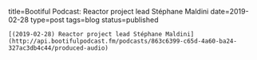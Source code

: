 
title=Bootiful Podcast: Reactor project lead Stéphane Maldini
date=2019-02-28
type=post
tags=blog
status=published
~~~~~~
[(2019-02-28) Reactor project lead Stéphane Maldini](http://api.bootifulpodcast.fm/podcasts/863c6399-c65d-4a60-ba24-327ac3db4c44/produced-audio) 
            